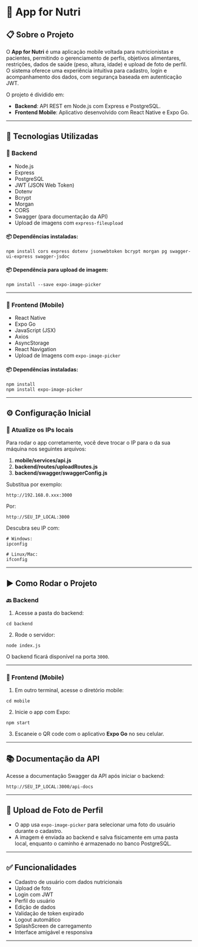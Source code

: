 
# 🥗 App for Nutri

## 📋 Sobre o Projeto

O **App for Nutri** é uma aplicação mobile voltada para nutricionistas e pacientes, permitindo o gerenciamento de perfis, objetivos alimentares, restrições, dados de saúde (peso, altura, idade) e upload de foto de perfil. O sistema oferece uma experiência intuitiva para cadastro, login e acompanhamento dos dados, com segurança baseada em autenticação JWT.

O projeto é dividido em:

- **Backend**: API REST em Node.js com Express e PostgreSQL.
- **Frontend Mobile**: Aplicativo desenvolvido com React Native e Expo Go.

---

## 🚀 Tecnologias Utilizadas

### 🔧 Backend
- Node.js
- Express
- PostgreSQL
- JWT (JSON Web Token)
- Dotenv
- Bcrypt
- Morgan
- CORS
- Swagger (para documentação da API)
- Upload de imagens com `express-fileupload`

#### 📦 Dependências instaladas:

```
npm install cors express dotenv jsonwebtoken bcrypt morgan pg swagger-ui-express swagger-jsdoc
```

#### 📦 Dependência para upload de imagem:

```
npm install --save expo-image-picker
```

---

### 📱 Frontend (Mobile)

- React Native
- Expo Go
- JavaScript (JSX)
- Axios
- AsyncStorage
- React Navigation
- Upload de Imagens com `expo-image-picker`

#### 📦 Dependências instaladas:

```
npm install
npm install expo-image-picker
```

---

## ⚙️ Configuração Inicial

### 🔧 Atualize os IPs locais

Para rodar o app corretamente, você deve trocar o IP para o da sua máquina nos seguintes arquivos:

1. **mobile/services/api.js**
2. **backend/routes/uploadRoutes.js**
3. **backend/swagger/swaggerConfig.js**

Substitua por exemplo:

```
http://192.168.0.xxx:3000
```

Por:

```
http://SEU_IP_LOCAL:3000
```

Descubra seu IP com:

```
# Windows:
ipconfig

# Linux/Mac:
ifconfig
```

---

## ▶️ Como Rodar o Projeto

### 🔙 Backend

1. Acesse a pasta do backend:

```
cd backend
```

2. Rode o servidor:

```
node index.js
```

O backend ficará disponível na porta `3000`.

---

### 📲 Frontend (Mobile)

1. Em outro terminal, acesse o diretório mobile:

```
cd mobile
```

2. Inicie o app com Expo:

```
npm start
```

3. Escaneie o QR code com o aplicativo **Expo Go** no seu celular.

---

## 📚 Documentação da API

Acesse a documentação Swagger da API após iniciar o backend:

```
http://SEU_IP_LOCAL:3000/api-docs
```

---

## 📸 Upload de Foto de Perfil

- O app usa `expo-image-picker` para selecionar uma foto do usuário durante o cadastro.
- A imagem é enviada ao backend e salva fisicamente em uma pasta local, enquanto o caminho é armazenado no banco PostgreSQL.

---

## ✅ Funcionalidades

- Cadastro de usuário com dados nutricionais
- Upload de foto
- Login com JWT
- Perfil do usuário
- Edição de dados
- Validação de token expirado
- Logout automático
- SplashScreen de carregamento
- Interface amigável e responsiva

---
